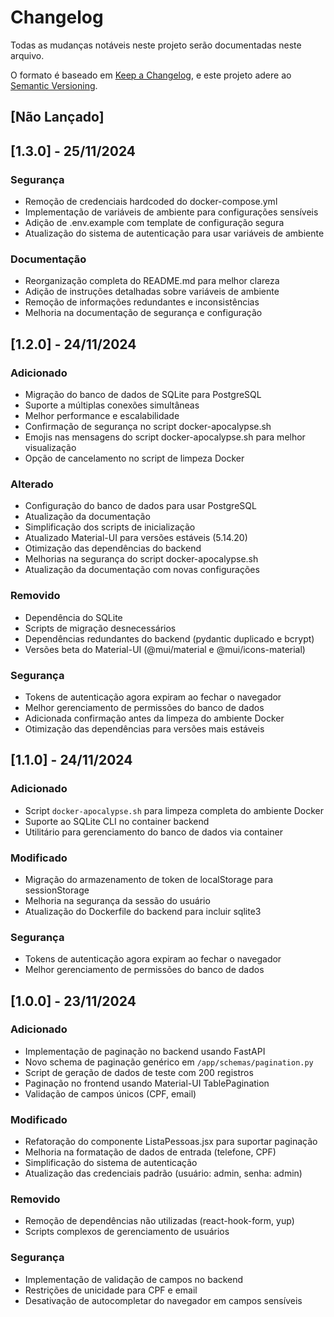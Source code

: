 # Changelog

Todas as mudanças notáveis neste projeto serão documentadas neste arquivo.

O formato é baseado em [Keep a Changelog](https://keepachangelog.com/pt-BR/1.0.0/),
e este projeto adere ao [Semantic Versioning](https://semver.org/lang/pt-BR/).

## [Não Lançado]

## [1.3.0] - 25/11/2024

### Segurança
- Remoção de credenciais hardcoded do docker-compose.yml
- Implementação de variáveis de ambiente para configurações sensíveis
- Adição de .env.example com template de configuração segura
- Atualização do sistema de autenticação para usar variáveis de ambiente

### Documentação
- Reorganização completa do README.md para melhor clareza
- Adição de instruções detalhadas sobre variáveis de ambiente
- Remoção de informações redundantes e inconsistências
- Melhoria na documentação de segurança e configuração

## [1.2.0] - 24/11/2024

### Adicionado
- Migração do banco de dados de SQLite para PostgreSQL
- Suporte a múltiplas conexões simultâneas
- Melhor performance e escalabilidade
- Confirmação de segurança no script docker-apocalypse.sh
- Emojis nas mensagens do script docker-apocalypse.sh para melhor visualização
- Opção de cancelamento no script de limpeza Docker

### Alterado
- Configuração do banco de dados para usar PostgreSQL
- Atualização da documentação
- Simplificação dos scripts de inicialização
- Atualizado Material-UI para versões estáveis (5.14.20)
- Otimização das dependências do backend
- Melhorias na segurança do script docker-apocalypse.sh
- Atualização da documentação com novas configurações

### Removido
- Dependência do SQLite
- Scripts de migração desnecessários
- Dependências redundantes do backend (pydantic duplicado e bcrypt)
- Versões beta do Material-UI (@mui/material e @mui/icons-material)

### Segurança
- Tokens de autenticação agora expiram ao fechar o navegador
- Melhor gerenciamento de permissões do banco de dados
- Adicionada confirmação antes da limpeza do ambiente Docker
- Otimização das dependências para versões mais estáveis

## [1.1.0] - 24/11/2024

### Adicionado
- Script `docker-apocalypse.sh` para limpeza completa do ambiente Docker
- Suporte ao SQLite CLI no container backend
- Utilitário para gerenciamento do banco de dados via container

### Modificado
- Migração do armazenamento de token de localStorage para sessionStorage
- Melhoria na segurança da sessão do usuário
- Atualização do Dockerfile do backend para incluir sqlite3

### Segurança
- Tokens de autenticação agora expiram ao fechar o navegador
- Melhor gerenciamento de permissões do banco de dados

## [1.0.0] - 23/11/2024

### Adicionado
- Implementação de paginação no backend usando FastAPI
- Novo schema de paginação genérico em `/app/schemas/pagination.py`
- Script de geração de dados de teste com 200 registros
- Paginação no frontend usando Material-UI TablePagination
- Validação de campos únicos (CPF, email)

### Modificado
- Refatoração do componente ListaPessoas.jsx para suportar paginação
- Melhoria na formatação de dados de entrada (telefone, CPF)
- Simplificação do sistema de autenticação
- Atualização das credenciais padrão (usuário: admin, senha: admin)

### Removido
- Remoção de dependências não utilizadas (react-hook-form, yup)
- Scripts complexos de gerenciamento de usuários

### Segurança
- Implementação de validação de campos no backend
- Restrições de unicidade para CPF e email
- Desativação de autocompletar do navegador em campos sensíveis

